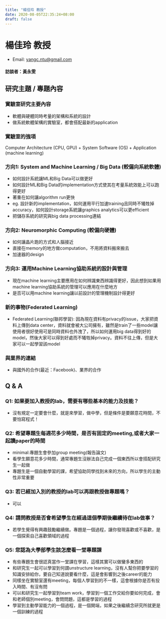```yaml
---
title: "楊佳玲 教授"
date: 2020-08-05T22:35:24+08:00
draft: false
---
```


# 楊佳玲 教授
* Email: yangc.ntu@gmail.com 
#### 訪談者：黃永雯

## 研究主題 / 專題內容
### 實驗室研究主要內容
* 軟體與硬體同時考量的架構和系統的設計
* 做系統軟體架構的實驗室，都會搭配最新的application
### 實驗室的強項
Computer Architecture (CPU, GPU) + System Software (OS) + Application (machine learning)
### 方向1: System and Machine Learning / Big Data (較偏向系統軟體)
* 如何設計系統讓ML和Big Data可以做更好
* 如何設計ML和Big Data的implementation方式使其在考量系統效能上可以跑得更好
* 著重在如何讓algorithm run更快
* eg. 設計新的implementation，如何運用平行加速training且同時不犧牲掉accuracy，如何設計storage系統讓graphics analytics可以更efficient
* 把儲存系統的研究與big data processing連結
### 方向2: Neuromorphic Computing (較偏向硬體)
* 如何讓晶片跑的方式和人腦接近
* 直接在memory的地方做computation，不用將資料搬來搬去
* 加速器的design
### 方向3: 運用Machine Learning協助系統的設計與管理
* 現在machine learning主要應用在如何辨識東西辨識得更好，因此想到如果用machine learning協助系統的管理可以應用在什麼地方
* 是否可以用machine learning讓以前設計的管理機制設計得更好
### 新的事物(Federated Learning)
* Federated Learning(聯邦學習): 因為現在資料有privacy的issue，大家把資料上傳到data center，資料就會被大公司擁有，雖然是train了一些model讓使用者很好使用可是同時資料也外洩了，所以如何運用big data得到好的model，然後大家可以得到好處而不犧牲掉privacy。資料不往上傳，但是大家可以一起學習該model
### 與業界的連結
* 與國外的合作(最近：Facebook)、業界的合作
## Q & A
### Q1: 如果要加入教授的lab，需要有哪些基本的能力及技能？
* 沒有規定一定要會什麼，就是來學習，做中學，但是條件是要願意花時間，不要怕寫程式！
### Q2: 希望專題生每週花多少時間，是否有固定的meeting,或者大家一起讀paper的時間
* minimal:專題生會參加group meeting(報告論文)
* 看學生願意花多少時間，通常專題生沒辦法自己完成一個東西所以會搭配研究生一起做
* 專題生是一個自動學習的課，希望協助同學找到未來的方向，所以學生的主動性非常重要
### Q3: 若已經加入別的教授的lab可以再跟教授做專題嗎？
* 可以
### Q4: 請問教授是否會希望學生在經過這個學期後繼續待在lab做事？
* 若學生覺得有興趣鼓勵繼續做。專題是一個過程，讓你發現喜歡或不喜歡，是一個探索自己喜歡領域的過程
### Q5: 您認為大學部學生該怎麼看一堂專題課
* 有些專題生會很認真當作一堂課在學習，這樣其實可以做蠻多東西的
* 和研究生一起可以學習到何謂unstructure learning，沒有人幫你把要學習的知識安排給你，要自己知道說要看什麼，這是會影響到之後career的能力
* 同樣坐在實驗室還有meeting，每個人學習到的不一樣，這會根據你是否有投入時間、有沒有問
* 可以和研究生一起學習到team work，學習到一個工作交給你要如何完成，會和老師個別meeting，會問問題，這都是學習的過程
* 學習到主動學習能力的一個過程，是一個開端，如果之後繼續念研究所就更是一個訓練的過程